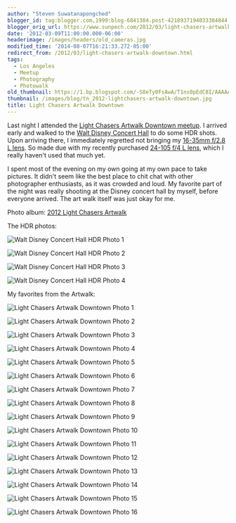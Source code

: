 ```yaml
---
author: "Steven Suwatanapongched"
blogger_id: tag:blogger.com,1999:blog-6841384.post-4218937194033384844
blogger_orig_url: https://www.sunpech.com/2012/03/light-chasers-artwalk-downtown.html
date: '2012-03-09T11:00:00.000-06:00'
headerimage: /images/headers/old_cameras.jpg
modified_time: '2014-08-07T16:21:33.272-05:00'
redirect_from: /2012/03/light-chasers-artwalk-downtown.html
tags:
  - Los Angeles
  - Meetup
  - Photography
  - Photowalk
old_thumbnail: https://1.bp.blogspot.com/-S8eTy0FsAwA/T1ns0pEdC8I/AAAAAAAA7qk/VlH4yBH4Fng/s800/2012-03-08+at+19-03-56.jpg
thumbnail: /images/blog/tn_2012-lightchasers-artwalk-downtown.jpg
title: Light Chasers Artwalk Downtown
---
```


Last night I attended the [Light Chasers Artwalk Downtown meetup](https://www.meetup.com/LightChasers/events/52841652/). I arrived early and walked to the [Walt Disney Concert Hall](https://en.wikipedia.org/wiki/Walt_Disney_Concert_Hall) to do some HDR shots. Upon arriving there, I immediately regretted not bringing my [16-35mm f/2.8 L lens](https://www.amazon.com/gp/product/B000NP46K2/ref=as_li_ss_tl?ie=UTF8&amp;tag=sunpech-20&amp;linkCode=as2&amp;camp=1789&amp;creative=390957&amp;creativeASIN=B000NP46K2). So made due with my recently purchased [24-105 f/4 L lens](https://www.amazon.com/gp/product/B00513JCA0/ref=as_li_ss_tl?ie=UTF8&amp;tag=sunpech-20&amp;linkCode=as2&amp;camp=1789&amp;creative=390957&amp;creativeASIN=B00513JCA0), which I really haven't used that much yet.

I spent most of the evening on my own going at my own pace to take pictures. It didn't seem like the best place to chit chat with other photographer enthusiasts, as it was crowded and loud. My favorite part of the night was really shooting at the Disney concert hall by myself, before everyone arrived. The art walk itself was just okay for me.

Photo album: [2012 Light Chasers Artwalk](https://photos.app.goo.gl/LzFX5uZHoqCoUQgQ7)

The HDR photos:

![Walt Disney Concert Hall HDR Photo 1](/images/blog/2012-03-08-at-19-03-56.jpg)

![Walt Disney Concert Hall HDR Photo 2](/images/blog/2012-03-08-at-19-05-56.jpg)

![Walt Disney Concert Hall HDR Photo 3](/images/blog/2012-03-08-at-19-07-07.jpg)

![Walt Disney Concert Hall HDR Photo 4](/images/blog/2012-03-08-at-19-55-00.jpg)

My favorites from the Artwalk:

![Light Chasers Artwalk Downtown Photo 1](/images/blog/20120308-IMG_2046.jpg)

![Light Chasers Artwalk Downtown Photo 2](/images/blog/20120308-IMG_2093.jpg)

![Light Chasers Artwalk Downtown Photo 3](/images/blog/20120308-IMG_2094.jpg)

![Light Chasers Artwalk Downtown Photo 4](/images/blog/20120308-IMG_2097.jpg)

![Light Chasers Artwalk Downtown Photo 5](/images/blog/20120308-IMG_2107.jpg)

![Light Chasers Artwalk Downtown Photo 6](/images/blog/20120308-IMG_2111.jpg)

![Light Chasers Artwalk Downtown Photo 7](/images/blog/20120308-IMG_2116.jpg)

![Light Chasers Artwalk Downtown Photo 8](/images/blog/20120308-IMG_2140.jpg)

![Light Chasers Artwalk Downtown Photo 9](/images/blog/20120308-IMG_2141.jpg)

![Light Chasers Artwalk Downtown Photo 10](/images/blog/20120308-IMG_2143.jpg)

![Light Chasers Artwalk Downtown Photo 11](/images/blog/20120308-IMG_2179.jpg)

![Light Chasers Artwalk Downtown Photo 12](/images/blog/20120308-IMG_2195.jpg)

![Light Chasers Artwalk Downtown Photo 13](/images/blog/20120308-IMG_2198.jpg)

![Light Chasers Artwalk Downtown Photo 14](/images/blog/20120308-IMG_2207.jpg)

![Light Chasers Artwalk Downtown Photo 15](/images/blog/20120308-IMG_2208.jpg)

![Light Chasers Artwalk Downtown Photo 16](/images/blog/20120308-IMG_2216.jpg)